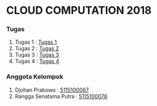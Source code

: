# CLOUD COMPUTATION 2018

### Tugas
1. Tugas 1 : [Tugas 1](/tugas1)
2. Tugas 2 : [Tugas 2](/tugas2)
3. Tugas 3 : [Tugas 3](/tugas3)
4. Tugas 4 : [Tugas 4](/tugas4)


### Anggota Kelompok
1. Djohan Prabowo : [5115100067](https://github.com/DjohanP)
2. Rangga Senatama Putra : [5115100076](https://github.com/ranggasenatama)